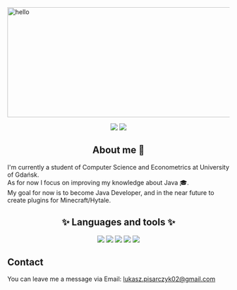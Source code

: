
<img src="https://i.imgur.com/MU3egLE.png" alt="hello" height="250" width="1000" />
<p align="center">
 <img src="https://badges.pufler.dev/repos/xlucash"/>
 <img src="https://badges.pufler.dev/commits/monthly/xlucash" />
</p>
<h2 align="center"> About me 👋 </h2>
<p>I'm currently a student of Computer Science and Econometrics at University of Gdańsk.<br>
As for now I focus on improving my knowledge about Java 🎓. <br>
My goal for now is to become Java Developer, and in the near future to create plugins for Minecraft/Hytale. <br>
</p>

<h2 align="center">✨ Languages and tools ✨</h2>
<p align="center">
<img src="https://img.shields.io/badge/Code-C%23-informational?style=flat&logo=C-SHARP&logoColor=white&color=light_green"/>
<img src="https://img.shields.io/badge/Code-Java-informational?style=flat&logo=java&logoColor=white&color=light_green"/>
<img src="https://img.shields.io/badge/Editor-IntelliJ_IDEA-informational?style=flat&logo=intellij-idea&logoColor=white&color=light_green"/>
<img src="https://img.shields.io/badge/Editor-Visual_Studio-informational?style=flat&logo=visual-studio&logoColor=white&color=light_green"/>
<img src="https://img.shields.io/badge/Tool-SQL-informational?style=flat&logo=SQLite&logoColor=white&color=light_green"/>
</p>
<h2>Contact</h2>
<p>You can leave me a message via Email: <a href="mailto:lukasz.pisarczyk02@gmail.com">lukasz.pisarczyk02@gmail.com</a></p>
